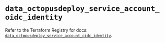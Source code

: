 # `data_octopusdeploy_service_account_oidc_identity`

Refer to the Terraform Registry for docs: [`data_octopusdeploy_service_account_oidc_identity`](https://registry.terraform.io/providers/octopusdeploylabs/octopusdeploy/0.43.2/docs/data-sources/service_account_oidc_identity).
